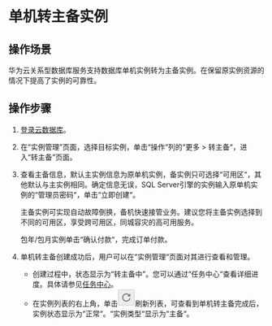 # 单机转主备实例<a name="rds_05_0023"></a>

## 操作场景<a name="section1715294212120"></a>

华为云关系型数据库服务支持数据库单机实例转为主备实例。在保留原实例资源的情况下提高了实例的可靠性。

## 操作步骤<a name="section2247117297"></a>

1.  [登录云数据库](https://support.huaweicloud.com/qs-rds/rds_login.html)。
2.  在“实例管理”页面，选择目标实例，单击“操作“列的“更多  \>  转主备“，进入“转主备”页面。
3.  查看主备信息，默认主实例信息为原单机实例，备实例只可选择“可用区“，其他默认与主实例相同。确定信息无误，SQL Server引擎的实例输入原单机实例的“管理员密码“，单击“立即创建“。

    主备实例可实现自动故障倒换，备机快速接管业务。建议您将主备实例选择到不同的可用区，享受跨可用区，同城容灾的高可用服务。

    包年/包月实例单击“确认付款“，完成订单付款。

4.  单机转主备创建成功后，用户可以在“实例管理“页面对其进行查看和管理。
    -   创建过程中，状态显示为“转主备中”。您可以通过“任务中心“查看详细进度。具体请参见[任务中心](null.md)。
    -   在实例列表的右上角，单击![](figures/刷新.png)刷新列表，可查看到单机转主备完成后，实例状态显示为“正常“。“实例类型“显示为“主备“。


